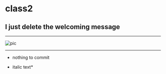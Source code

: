 # class2
## I just delete the welcoming message
---

![pic](https://www.simplilearn.com/ice9/free_resources_article_thumb/what_is_image_Processing.jpg)

---

- nothing to commit

* italic text*